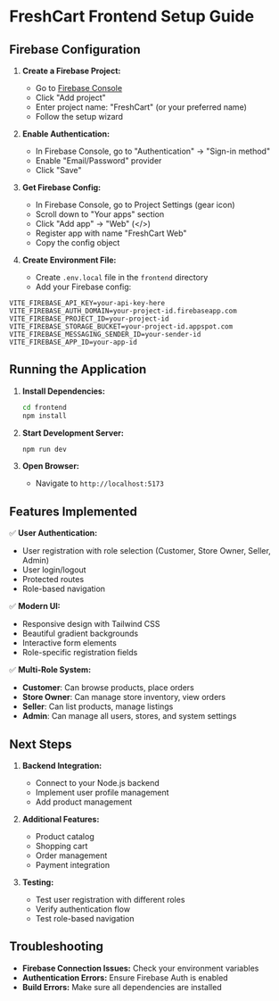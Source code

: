 # FreshCart Frontend Setup Guide

## Firebase Configuration

1. **Create a Firebase Project:**
   - Go to [Firebase Console](https://console.firebase.google.com/)
   - Click "Add project"
   - Enter project name: "FreshCart" (or your preferred name)
   - Follow the setup wizard

2. **Enable Authentication:**
   - In Firebase Console, go to "Authentication" → "Sign-in method"
   - Enable "Email/Password" provider
   - Click "Save"

3. **Get Firebase Config:**
   - In Firebase Console, go to Project Settings (gear icon)
   - Scroll down to "Your apps" section
   - Click "Add app" → "Web" (</>)
   - Register app with name "FreshCart Web"
   - Copy the config object

4. **Create Environment File:**
   - Create `.env.local` file in the `frontend` directory
   - Add your Firebase config:

```env
VITE_FIREBASE_API_KEY=your-api-key-here
VITE_FIREBASE_AUTH_DOMAIN=your-project-id.firebaseapp.com
VITE_FIREBASE_PROJECT_ID=your-project-id
VITE_FIREBASE_STORAGE_BUCKET=your-project-id.appspot.com
VITE_FIREBASE_MESSAGING_SENDER_ID=your-sender-id
VITE_FIREBASE_APP_ID=your-app-id
```

## Running the Application

1. **Install Dependencies:**
   ```bash
   cd frontend
   npm install
   ```

2. **Start Development Server:**
   ```bash
   npm run dev
   ```

3. **Open Browser:**
   - Navigate to `http://localhost:5173`

## Features Implemented

✅ **User Authentication:**
- User registration with role selection (Customer, Store Owner, Seller, Admin)
- User login/logout
- Protected routes
- Role-based navigation

✅ **Modern UI:**
- Responsive design with Tailwind CSS
- Beautiful gradient backgrounds
- Interactive form elements
- Role-specific registration fields

✅ **Multi-Role System:**
- **Customer**: Can browse products, place orders
- **Store Owner**: Can manage store inventory, view orders
- **Seller**: Can list products, manage listings
- **Admin**: Can manage all users, stores, and system settings

## Next Steps

1. **Backend Integration:**
   - Connect to your Node.js backend
   - Implement user profile management
   - Add product management

2. **Additional Features:**
   - Product catalog
   - Shopping cart
   - Order management
   - Payment integration

3. **Testing:**
   - Test user registration with different roles
   - Verify authentication flow
   - Test role-based navigation

## Troubleshooting

- **Firebase Connection Issues:** Check your environment variables
- **Authentication Errors:** Ensure Firebase Auth is enabled
- **Build Errors:** Make sure all dependencies are installed


